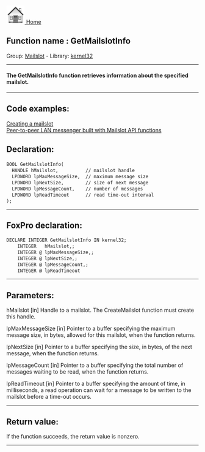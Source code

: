 [<img src="../../images/home.png"> Home ](https://github.com/VFPX/Win32API)  

## Function name : GetMailslotInfo
Group: [Mailslot](../../functions_group.md#Mailslot)  -  Library: [kernel32](../../../libraries.md#kernel32)  
***  


#### The GetMailslotInfo function retrieves information about the specified mailslot. 
***  


## Code examples:
[Creating a mailslot](../../samples/sample_267.md)  
[Peer-to-peer LAN messenger built with Mailslot API functions](../../samples/sample_410.md)  

## Declaration:
```foxpro  
BOOL GetMailslotInfo(
  HANDLE hMailslot,          // mailslot handle
  LPDWORD lpMaxMessageSize,  // maximum message size
  LPDWORD lpNextSize,        // size of next message
  LPDWORD lpMessageCount,    // number of messages
  LPDWORD lpReadTimeout      // read time-out interval
);  
```  
***  


## FoxPro declaration:
```foxpro  
DECLARE INTEGER GetMailslotInfo IN kernel32;
	INTEGER   hMailslot,;
	INTEGER @ lpMaxMessageSize,;
	INTEGER @ lpNextSize,;
	INTEGER @ lpMessageCount,;
	INTEGER @ lpReadTimeout  
```  
***  


## Parameters:
hMailslot 
[in] Handle to a mailslot. The CreateMailslot function must create this handle. 

lpMaxMessageSize 
[in] Pointer to a buffer specifying the maximum message size, in bytes, allowed for this mailslot, when the function returns. 

lpNextSize 
[in] Pointer to a buffer specifying the size, in bytes, of the next message, when the function returns. 

lpMessageCount 
[in] Pointer to a buffer specifying the total number of messages waiting to be read, when the function returns. 

lpReadTimeout 
[in] Pointer to a buffer specifying the amount of time, in milliseconds, a read operation can wait for a message to be written to the mailslot before a time-out occurs.   
***  


## Return value:
If the function succeeds, the return value is nonzero.  
***  

